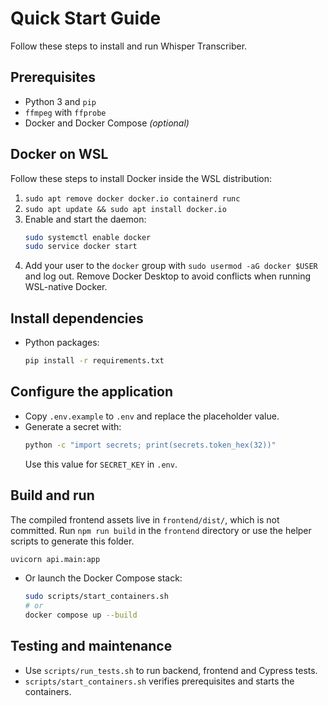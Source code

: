 # Quick Start Guide

Follow these steps to install and run Whisper Transcriber.

## Prerequisites
- Python 3 and `pip`
- `ffmpeg` with `ffprobe`
- Docker and Docker Compose *(optional)*

## Docker on WSL
Follow these steps to install Docker inside the WSL distribution:
1. `sudo apt remove docker docker.io containerd runc`
2. `sudo apt update && sudo apt install docker.io`
3. Enable and start the daemon:
   ```bash
   sudo systemctl enable docker
   sudo service docker start
   ```
4. Add your user to the `docker` group with `sudo usermod -aG docker $USER` and log out.
Remove Docker Desktop to avoid conflicts when running WSL-native Docker.


## Install dependencies
- Python packages:
  ```bash
  pip install -r requirements.txt
  ```
## Configure the application
- Copy `.env.example` to `.env` and replace the placeholder value.
- Generate a secret with:
  ```bash
  python -c "import secrets; print(secrets.token_hex(32))"
  ```
  Use this value for `SECRET_KEY` in `.env`.

## Build and run
The compiled frontend assets live in `frontend/dist/`, which is not committed. Run `npm run build` in the `frontend` directory or use the helper scripts to generate this folder.
  ```bash
  uvicorn api.main:app
  ```
- Or launch the Docker Compose stack:
  ```bash
  sudo scripts/start_containers.sh
  # or
  docker compose up --build
  ```

## Testing and maintenance
- Use `scripts/run_tests.sh` to run backend, frontend and Cypress tests.
- `scripts/start_containers.sh` verifies prerequisites and starts the containers.

